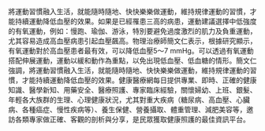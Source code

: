將運動習慣融入生活，就能隨時隨地、快快樂樂做運動，維持規律運動的習慣，才能持續運動降低血壓的效果。如果是已經罹患三高的病患，運動建議選擇中低強度的有氧運動，例如：慢跑、瑜伽、游泳，特別要避免過度激烈的肌力及負重運動，尤其容易造成高血壓病患引起血壓飆高。物理治療師簡文仁表示，根據研究顯示，有氧運動對於高血壓患者最有效，可以降低血壓5～7 mmHg。可以透過有氧運動搭配伸展運動，運動以緩和動作為重點，以免出現低血壓、低血糖的情形。簡文仁強調，將運動習慣融入生活，就能隨時隨地、快快樂樂做運動，維持規律運動的習慣，才能持續運動降低血壓的效果。健康醫療網每日提供專業、即時、正確的健康知識、醫學新知、用藥安全、醫療照護、專家臨床經驗，關懷婦幼、上班、銀髮、年輕各大族群的生理、心理健康狀況，尤其對重大疾病（糖尿病、高血壓、心臟病、各種癌症、慢性疾病等）、養生保健、營養攝取、體重管理、減肥美容等，邀訪各類專家做正確、客觀的剖析與分享，是民眾獲取健康照護的最佳資訊平台。